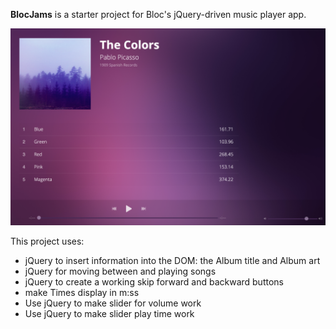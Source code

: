 **BlocJams** is a starter project for Bloc's jQuery-driven music player app. 

![](Bloc-jams.png)

This project uses:

- jQuery to insert information into the DOM: the Album title and Album art
- jQuery for moving between and playing songs
- jQuery to create a working skip forward and backward buttons
- make Times display in m:ss
- Use jQuery to make slider for volume work
- Use jQuery to make slider play time work
